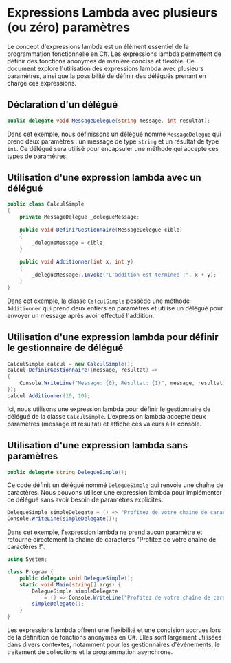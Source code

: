 # Expressions Lambda avec plusieurs (ou zéro) paramètres

Le concept d'expressions lambda est un élément essentiel de la programmation fonctionnelle en C#. Les expressions lambda permettent de définir des fonctions anonymes de manière concise et flexible. Ce document explore l'utilisation des expressions lambda avec plusieurs paramètres, ainsi que la possibilité de définir des délégués prenant en charge ces expressions.

## Déclaration d'un délégué

```csharp
public delegate void MessageDelegue(string message, int resultat);
```

Dans cet exemple, nous définissons un délégué nommé `MessageDelegue` qui prend deux paramètres : un message de type `string` et un résultat de type `int`. Ce délégué sera utilisé pour encapsuler une méthode qui accepte ces types de paramètres.

## Utilisation d'une expression lambda avec un délégué

```csharp
public class CalculSimple
{
    private MessageDelegue _delegueMessage;
    
    public void DefinirGestionnaire(MessageDelegue cible)
    {
        _delegueMessage = cible;
    }
    
    public void Additionner(int x, int y)
    {
        _delegueMessage?.Invoke("L'addition est terminée !", x + y);
    }
}
```

Dans cet exemple, la classe `CalculSimple` possède une méthode `Additionner` qui prend deux entiers en paramètres et utilise un délégué pour envoyer un message après avoir effectué l'addition.

## Utilisation d'une expression lambda pour définir le gestionnaire de délégué

```csharp
CalculSimple calcul = new CalculSimple();
calcul.DefinirGestionnaire((message, resultat) =>
{
    Console.WriteLine("Message: {0}, Résultat: {1}", message, resultat);
});
calcul.Additionner(10, 10);
```

Ici, nous utilisons une expression lambda pour définir le gestionnaire de délégué de la classe `CalculSimple`. L'expression lambda accepte deux paramètres (message et résultat) et affiche ces valeurs à la console.

## Utilisation d'une expression lambda sans paramètres

```csharp
public delegate string DelegueSimple();
```

Ce code définit un délégué nommé `DelegueSimple` qui renvoie une chaîne de caractères. Nous pouvons utiliser une expression lambda pour implémenter ce délégué sans avoir besoin de paramètres explicites.

```csharp
DelegueSimple simpleDelegate = () => "Profitez de votre chaîne de caractères !";
Console.WriteLine(simpleDelegate());
```

Dans cet exemple, l'expression lambda ne prend aucun paramètre et retourne directement la chaîne de caractères "Profitez de votre chaîne de caractères !".

```csharp
using System;

class Program {
    public delegate void DelegueSimple();
    static void Main(string[] args) {
        DelegueSimple simpleDelegate 
            = () => Console.WriteLine("Profitez de votre chaîne de caractères!!!");
        simpleDelegate();
    }
}
```

Les expressions lambda offrent une flexibilité et une concision accrues lors de la définition de fonctions anonymes en C#. Elles sont largement utilisées dans divers contextes, notamment pour les gestionnaires d'événements, le traitement de collections et la programmation asynchrone.